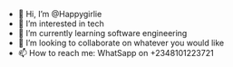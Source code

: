 - 👋 Hi, I’m @Happygirlie
- 👀 I’m interested in tech
- 🌱 I’m currently learning software engineering
- 💞️ I’m looking to collaborate on whatever you would like
- 📫 How to reach me: WhatSapp on +2348101223721

<!---
Happygirlie/Happygirlie is a ✨ special ✨ repository because its `README.md` (this file) appears on your GitHub profile.
You can click the Preview link to take a look at your changes.
--->
